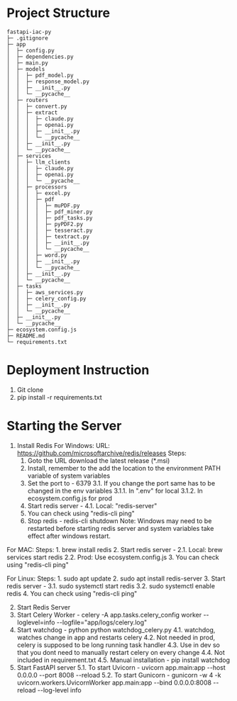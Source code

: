 # Project Structure
```
fastapi-iac-py
├─ .gitignore
├─ app
│  ├─ config.py
│  ├─ dependencies.py
│  ├─ main.py
│  ├─ models
│  │  ├─ pdf_model.py
│  │  ├─ response_model.py
│  │  ├─ __init__.py
│  │  └─ __pycache__
│  ├─ routers
│  │  ├─ convert.py
│  │  ├─ extract
│  │  │  ├─ claude.py
│  │  │  ├─ openai.py
│  │  │  ├─ __init__.py
│  │  │  └─ __pycache__
│  │  ├─ __init__.py
│  │  └─ __pycache__
│  ├─ services
│  │  ├─ llm_clients
│  │  │  ├─ claude.py
│  │  │  ├─ openai.py
│  │  │  └─ __pycache__
│  │  ├─ processors
│  │  │  ├─ excel.py
│  │  │  ├─ pdf
│  │  │  │  ├─ muPDF.py
│  │  │  │  ├─ pdf_miner.py
│  │  │  │  ├─ pdf_tasks.py
│  │  │  │  ├─ pyPDF2.py
│  │  │  │  ├─ tesseract.py
│  │  │  │  ├─ textract.py
│  │  │  │  ├─ __init__.py
│  │  │  │  └─ __pycache__
│  │  │  ├─ word.py
│  │  │  ├─ __init__.py
│  │  │  └─ __pycache__
│  │  ├─ __init__.py
│  │  └─ __pycache__
│  ├─ tasks
│  │  ├─ aws_services.py
│  │  ├─ celery_config.py
│  │  ├─ __init__.py
│  │  └─ __pycache__
│  ├─ __init__.py
│  └─ __pycache__
├─ ecosystem.config.js
├─ README.md
└─ requirements.txt

```

# Deployment Instruction
1. Git clone
2. pip install -r requirements.txt

# Starting the Server
1. Install Redis
  For Windows:
    URL: https://github.com/microsoftarchive/redis/releases
    Steps:
      1. Goto the URL download the latest release (*.msi)
      2. Install, remember to the add the location to the environment PATH variable of system variables
      3. Set the port to - 6379
        3.1. If you change the port same has to be changed in the env variables
          3.1.1. In ".env" for local
          3.1.2. In ecosystem.config.js for prod
      4. Start redis server -
        4.1. Local: "redis-server"
      5. You can check using "redis-cli ping"
      6. Stop redis - redis-cli shutdown
    Note: Windows may need to be restarted before starting redis server and system variables take effect after windows restart.

  For MAC:
    Steps: 
      1. brew install redis
      2. Start redis server -
        2.1. Local: brew services start redis
        2.2. Prod: Use ecosystem.config.js
      3. You can check using "redis-cli ping"

  For Linux:
    Steps: 
      1. sudo apt update
      2. sudo apt install redis-server
      3. Start redis server -
        3.1. sudo systemctl start redis
        3.2. sudo systemctl enable redis
      4. You can check using "redis-cli ping"

2. Start Redis Server
3. Start Celery Worker - celery -A app.tasks.celery_config worker --loglevel=info --logfile="app/logs/celery.log"
4. Start watchdog - python python watchdog_celery.py
  4.1. watchdog, watches change in app and restarts celery
  4.2. Not needed in prod, celery is supposed to be long running task handler
  4.3. Use in dev so that you dont need to manually restart celery on every change
  4.4. Not included in requirement.txt
  4.5. Manual installation - pip install watchdog
5. Start FastAPI server
  5.1. To start Uvicorn - uvicorn app.main:app --host 0.0.0.0 --port 8008 --reload
  5.2. To start Gunicorn - gunicorn -w 4 -k uvicorn.workers.UvicornWorker app.main:app --bind 0.0.0.0:8008 --reload --log-level info

